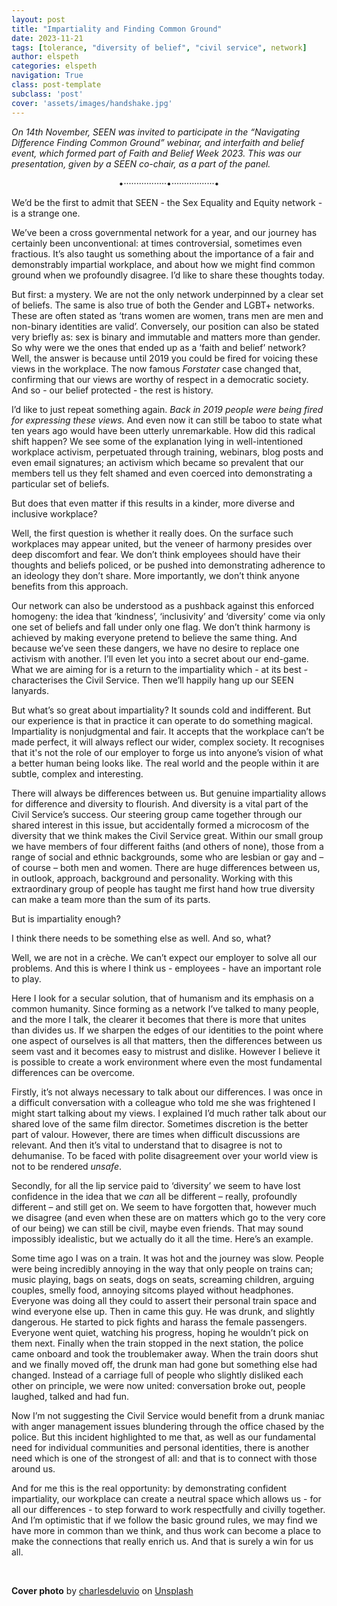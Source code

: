 ```yaml
---
layout: post
title: "Impartiality and Finding Common Ground"
date: 2023-11-21
tags: [tolerance, "diversity of belief", "civil service", network]
author: elspeth
categories: elspeth
navigation: True
class: post-template
subclass: 'post'
cover: 'assets/images/handshake.jpg'
---
```


_On 14th November, SEEN was invited to participate in the “Navigating Difference Finding Common Ground” webinar, and interfaith and belief event, which formed part of Faith and Belief Week 2023.  This was our presentation, given by a SEEN co-chair, as a part of the panel._

<p style="text-align: center;">•·················•·················•</p>

We’d be the first to admit that SEEN - the Sex Equality and Equity network - is a strange one.

We’ve been a cross governmental network for a year, and our journey has certainly been unconventional: at times controversial, sometimes even fractious.  It’s also taught us something about the importance of a fair and demonstrably impartial workplace, and about how we might find common ground when we profoundly disagree.  I’d like to share these thoughts today.

But first: a mystery.  We are not the only network underpinned by a clear set of beliefs.  The same is also true of both the Gender and LGBT+ networks.  These are often stated as ‘trans women are women, trans men are men and non-binary identities are valid’.  Conversely, our position can also be stated very briefly as: sex is binary and immutable and matters more than gender.  So why were we the ones that ended up as a ‘faith and belief’ network?   Well, the answer is because until 2019 you could be fired for voicing these views in the workplace.  The now famous _Forstater_ case changed that, confirming that our views are worthy of respect in a democratic society.  And so - our belief protected - the rest is history.

I’d like to just repeat something again.  _Back in 2019 people were being fired for expressing these views._  And even now it can still be taboo to state what ten years ago would have been utterly unremarkable.  How did this radical shift happen?  We see some of the explanation lying in well-intentioned workplace activism, perpetuated through training, webinars, blog posts and even email signatures; an activism which became so prevalent that our members tell us they felt shamed and even coerced into demonstrating a particular set of beliefs.

But does that even matter if this results in a kinder, more diverse and inclusive workplace?

Well, the first question is whether it really does.  On the surface such workplaces may appear united, but the veneer of harmony presides over deep discomfort and fear.  We don’t think employees should have their thoughts and beliefs policed, or be pushed into demonstrating adherence to an ideology they don’t share.  More importantly, we don’t think anyone benefits from this approach.

Our network can also be understood as a pushback against this enforced homogeny: the idea that ‘kindness’, ‘inclusivity’ and ‘diversity’ come via only one set of beliefs and fall under only one flag.  We don’t think harmony is achieved by making everyone pretend to believe the same thing.  And because we’ve seen these dangers, we have no desire to replace one activism with another.  I’ll even let you into a secret about our end-game.  What we are aiming for is a return to the impartiality which - at its best - characterises the Civil Service.  Then we’ll happily hang up our SEEN lanyards.

But what’s so great about impartiality?  It sounds cold and indifferent.  But our experience is that in practice it can operate to do something magical.  Impartiality is nonjudgmental and fair.  It accepts that the workplace can’t be made perfect, it will always reflect our wider, complex society.  It recognises that it's not the role of our employer to forge us into anyone’s vision of what a better human being looks like.   The real world and the people within it are subtle, complex and interesting.

There will always be differences between us.  But genuine impartiality allows for difference and diversity to flourish.  And diversity is a vital part of the Civil Service’s success. Our steering group came together through our shared interest in this issue, but accidentally formed a microcosm of the diversity that we think makes the Civil Service great.  Within our small group we have members of four different faiths (and others of none), those from a range of social and ethnic backgrounds, some who are lesbian or gay and – of course – both men and women.  There are huge differences between us, in outlook, approach, background and personality.  Working with this extraordinary group of people has taught me first hand how true diversity can make a team more than the sum of its parts.

But is impartiality enough?

I think there needs to be something else as well.  And so, what?

Well, we are not in a crèche.  We can’t expect our employer to solve all our problems.  And this is where I think us - employees - have an important role to play.

Here I look for a secular solution, that of humanism and its emphasis on a common humanity.  Since forming as a network I’ve talked to many people, and the more I talk, the clearer it becomes that there is more that unites than divides us.  If we sharpen the edges of our identities to the point where one aspect of ourselves is all that matters, then the differences between us seem vast and it becomes easy to mistrust and dislike.  However I believe it is possible to create a work environment where even the most fundamental differences can be overcome.

Firstly, it’s not always necessary to talk about our differences.  I was once in a difficult conversation with a colleague who told me she was frightened I might start talking about my views.  I explained I’d much rather talk about our shared love of the same film director.  Sometimes discretion is the better part of valour.  However, there are times when difficult discussions are relevant.  And then it’s vital to understand that to disagree is not to dehumanise.  To be faced with polite disagreement over your world view is not to be rendered _unsafe_.

Secondly, for all the lip service paid to ‘diversity’ we seem to have lost confidence in the idea that we _can_ all be different – really, profoundly different – and still get on.  We seem to have forgotten that, however much we disagree (and even when these are on matters which go to the very core of our being) we can still be civil, maybe even friends.  That may sound impossibly idealistic, but we actually do it all the time.  Here’s an example.

Some time ago I was on a train.  It was hot and the journey was slow.  People were being incredibly annoying in the way that only people on trains can; music playing, bags on seats, dogs on seats, screaming children, arguing couples, smelly food, annoying sitcoms played without headphones.  Everyone was doing all they could to assert their personal train space and wind everyone else up.  Then in came this guy.  He was drunk, and slightly dangerous.  He started to pick fights and harass the female passengers.  Everyone went quiet, watching his progress, hoping he wouldn’t pick on them next.  Finally when the train stopped in the next station, the police came onboard and took the troublemaker away.  When the train doors shut and we finally moved off, the drunk man had gone but something else had changed.  Instead of a carriage full of people who slightly disliked each other on principle, we were now united: conversation broke out, people laughed, talked and had fun.

Now I’m not suggesting the Civil Service would benefit from a drunk maniac with anger management issues blundering through the office chased by the police.  But this incident highlighted to me that, as well as our fundamental need for individual communities and personal identities, there is another need which is one of the strongest of all: and that is to connect with those around us.

And for me this is the real opportunity: by demonstrating confident impartiality, our workplace can create a neutral space which allows us - for all our differences - to step forward to work respectfully and civilly together.  And I’m optimistic that if we follow the basic ground rules, we may find we have more in common than we think, and thus work can become a place to make the connections that really enrich us.  And that is surely a win for us all.

&nbsp;

**Cover photo** by <a href="https://unsplash.com/@charlesdeluvio?utm_content=creditCopyText&utm_medium=referral&utm_source=unsplash">charlesdeluvio</a> on <a href="https://unsplash.com/photos/human-hand-neon-signage-AT5vuPoi8vc?utm_content=creditCopyText&utm_medium=referral&utm_source=unsplash">Unsplash</a>
